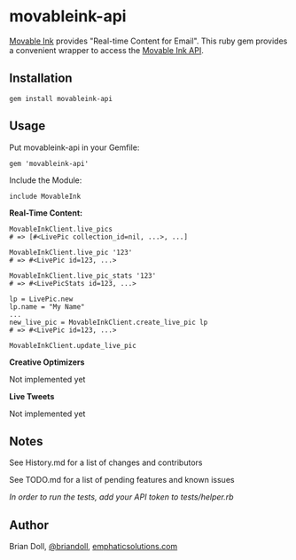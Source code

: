 movableink-api
====================

[Movable Ink](http://movableink.com/) provides "Real-time Content for Email".  This ruby gem provides a convenient wrapper to access the [Movable Ink API](http://movableink.com/features/api).

Installation
------------------

    gem install movableink-api


Usage
--------------------

Put movableink-api in your Gemfile:

    gem 'movableink-api'


Include the Module:

    include MovableInk
    
    
**Real-Time Content:**

    MovableInkClient.live_pics
    # => [#<LivePic collection_id=nil, ...>, ...]

    MovableInkClient.live_pic '123'
    # => #<LivePic id=123, ...>
    
    MovableInkClient.live_pic_stats '123'
    # => #<LivePicStats id=123, ...>

    lp = LivePic.new
    lp.name = "My Name"
    ...
    new_live_pic = MovableInkClient.create_live_pic lp
    # => #<LivePic id=123, ...>

    MovableInkClient.update_live_pic



**Creative Optimizers**

  Not implemented yet


**Live Tweets**

  Not implemented yet


Notes
--------------------

See History.md for a list of changes and contributors

See TODO.md for a list of pending features and known issues

_In order to run the tests, add your API token to tests/helper.rb_

Author
--------------------

Brian Doll, [@briandoll](https://twitter.com/briandoll), [emphaticsolutions.com](http://emphaticsolutions.com)